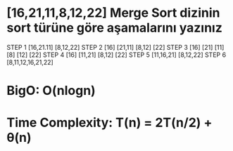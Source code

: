 # [16,21,11,8,12,22] Merge Sort dizinin sort türüne göre aşamalarını yazınız

STEP 1 [16,21.11] [8,12,22]
STEP 2 [16] [21,11] [8,12] [22]
STEP 3 [16] [21] [11] [8] [12] [22]
STEP 4 [16] [11,21] [8,12] [22]
STEP 5  [11,16,21] [8,12,22]
STEP 6 [8,11,12,16,21,22]

# BigO: O(nlogn)

# Time Complexity: T(n) = 2T(n/2) + θ(n)
